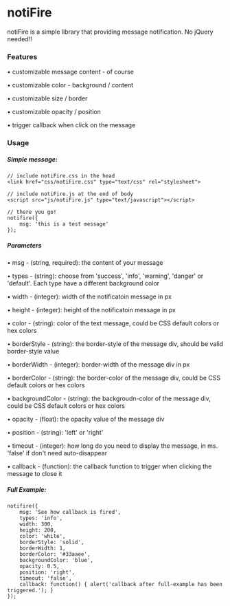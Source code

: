 # notiFire
notiFire is a simple library that providing message notification. No jQuery needed!!

### Features
&bull; customizable message content - of course

&bull; customizable color - background / content 

&bull; customizable size / border

&bull; customizable opacity / position

&bull; trigger callback when click on the message


### Usage
##### Simple message:
```
// include notiFire.css in the head
<link href="css/notiFire.css" type="text/css" rel="stylesheet">

// include notiFire.js at the end of body
<script src="js/notiFire.js" type="text/javascript"></script>

// there you go!
notifire({
    msg: 'this is a test message'
});
```

##### Parameters
&bull; msg - (string, required): the content of your message

&bull; types - (string): choose from 'success', 'info', 'warning', 'danger' or 'default'. Each type have a different background color

&bull; width - (integer): width of the notificatoin message in px

&bull; height - (integer): height of the notificatoin message in px

&bull; color - (string): color of the text message, could be CSS default colors or hex colors

&bull; borderStyle - (string): the border-style of the message div, should be valid border-style value

&bull; borderWidth - (integer): border-width of the message div in px

&bull; borderColor - (string): the border-color of the message div, could be CSS default colors or hex colors

&bull; backgroundColor - (string): the backgroudn-color of the message div, could be CSS default colors or hex colors

&bull; opacity - (float): the opacity value of the message div

&bull; position - (string): 'left' or 'right'

&bull; timeout - (integer): how long do you need to display the message, in ms. 'false' if don't need auto-disappear

&bull; callback - (function): the callback function to trigger when clicking the message to close it

##### Full Example:
```
notifire({
	msg: 'See how callback is fired',
	types: 'info',
	width: 300,
	height: 200,
	color: 'white',
	borderStyle: 'solid',
	borderWidth: 1,
	borderColor: '#33aaee',
	backgroundColor: 'blue',
	opacity: 0.5,
	position: 'right',
	timeout: 'false',
	callback: function() { alert('callback after full-example has been triggered.'); }
});
```
